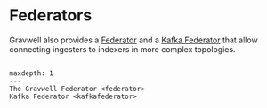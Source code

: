 # Federators

Gravwell also provides a [Federator](/ingesters/federators/federator) and a [Kafka Federator](/ingesters/federators/kafkafederator) that allow connecting ingesters to indexers in more complex topologies. 

```{toctree}
---
maxdepth: 1
---
The Gravwell Federator <federator>
Kafka Federator <kafkafederator>
```
